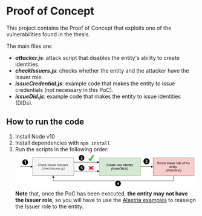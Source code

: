 # Proof of Concept

This project contains the Proof of Concept that exploits one of the vulnerabilities found in the thesis. 

The main files are:

- **_attacker.js_**: attack script that disables the entity's ability to create identities.
- **_checkIssuers.js_**: checks whether the entity and the attacker have the Issuer role.
- **_issueCredential.js_**: example code that makes the entity to issue credentials (not necessary in this PoC).
- **_issueDid.js_**: example code that makes the entity to issue identities (DIDs).

## How to run the code
1. Install Node v10 
2. Install dependencies with `npm install`
3. Run the scripts in the following order:
![Poc flow](../../images/PoC/poc-flow.png)
**Note** that, once the PoC has been executed, **the entity may not have the Issuer role**, so you will have to use the [Alastria examples](https://github.com/alastria/alastria-identity-example/blob/master/exampleIssuer/2.addIdentityIssuer.js) to reassign the Issuer role to the entity.